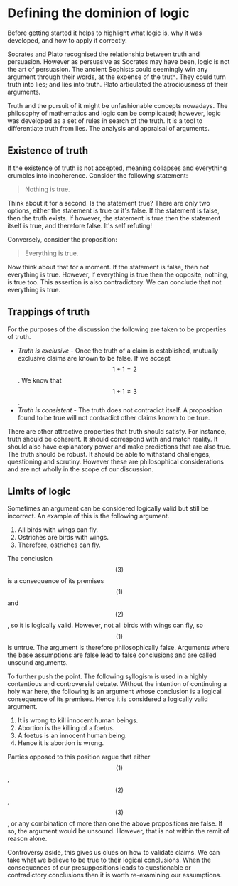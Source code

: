 # Defining the dominion of logic

Before getting started it helps to highlight what logic is, why it was
developed, and how to apply it correctly.

Socrates and Plato recognised the relationship between truth and persuasion.
However as persuasive as Socrates may have been, logic is not the art of
persuasion. The ancient Sophists could seemingly win any argument through their
words, at the expense of the truth. They could turn truth into lies; and lies
into truth. Plato articulated the atrociousness of their arguments.

Truth and the pursuit of it might be unfashionable concepts nowadays. The
philosophy of mathematics and logic can be complicated; however, logic was
developed as a set of rules in search of the truth. It is a tool to
differentiate truth from lies. The analysis and appraisal of arguments.

## Existence of truth

If the existence of truth is not accepted, meaning collapses and everything
crumbles into incoherence. Consider the following statement:

> Nothing is true.

Think about it for a second. Is the statement true? There are only two options,
either the statement is true or it's false. If the statement is false, then the
truth exists. If however, the statement is true then the statement itself is
true, and therefore false. It's self refuting!

Conversely, consider the proposition:

> Everything is true.

Now think about that for a moment. If the statement is false, then not
everything is true. However, if everything is true then the opposite, nothing,
is true too. This assertion is also contradictory. We can conclude that not
everything is true.

## Trappings of truth

For the purposes of the discussion the following are taken to be properties of
truth.

* *Truth is exclusive* - Once the truth of a claim is established, mutually
  exclusive claims are known to be false. If we accept $$1 + 1 = 2$$. We know
  that $$1 + 1 \neq 3$$.
* *Truth is consistent* - The truth does not contradict itself. A proposition
  found to be true will not contradict other claims known to be true.

There are other attractive properties that truth should satisfy. For instance,
truth should be coherent. It should correspond with and match reality. It
should also have explanatory power and make predictions that are also true. The
truth should be robust. It should be able to withstand challenges, questioning
and scrutiny. However these are philosophical considerations and are not wholly
in the scope of our discussion.

## Limits of logic

Sometimes an argument can be considered logically valid but still be incorrect.
An example of this is the following argument.

1. All birds with wings can fly.
1. Ostriches are birds with wings.
1. Therefore, ostriches can fly.

The conclusion $$(3)$$ is a consequence of its premises $$(1)$$ and $$(2)$$, so
it is logically valid. However, not all birds with wings can fly, so $$(1)$$ is
untrue. The argument is therefore philosophically false. Arguments where the
base assumptions are false lead to false conclusions and are called unsound
arguments.

To further push the point. The following syllogism is used in a highly
contentious and controversial debate. Without the intention of continuing a
holy war here, the following is an argument whose conclusion is a logical
consequence of its premises. Hence it is considered a logically valid argument.

1. It is wrong to kill innocent human beings.
1. Abortion is the killing of a foetus.
1. A foetus is an innocent human being.
1. Hence it is abortion is wrong.

Parties opposed to this position argue that either $$(1)$$, $$(2)$$, $$(3)$$,
or any combination of more than one the above propositions are false. If so,
the argument would be unsound. However, that is not within the remit of reason
alone.

Controversy aside, this gives us clues on how to validate claims. We can take
what we believe to be true to their logical conclusions. When the consequences
of our presuppositions leads to questionable or contradictory conclusions then
it is worth re-examining our assumptions.
